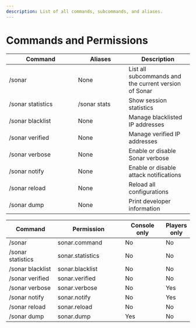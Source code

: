 ```yaml
---
description: List of all commands, subcommands, and aliases.
---
```


# Commands and Permissions

<table><thead><tr><th width="173.33333333333331">Command</th><th width="123">Aliases</th><th>Description</th></tr></thead><tbody><tr><td>/sonar</td><td>None</td><td>List all subcommands and the current version of Sonar</td></tr><tr><td>/sonar statistics</td><td>/sonar stats</td><td>Show session statistics</td></tr><tr><td>/sonar blacklist</td><td>None</td><td>Manage blacklisted IP addresses</td></tr><tr><td>/sonar verified</td><td>None</td><td>Manage verified IP addresses</td></tr><tr><td>/sonar verbose</td><td>None</td><td>Enable or disable Sonar verbose</td></tr><tr><td>/sonar notify</td><td>None</td><td>Enable or disable attack notifications</td></tr><tr><td>/sonar reload</td><td>None</td><td>Reload all configurations</td></tr><tr><td>/sonar dump</td><td>None</td><td>Print developer information</td></tr></tbody></table>

<table><thead><tr><th width="189">Command</th><th width="259">Permission</th><th width="155">Console only</th><th>Players only</th></tr></thead><tbody><tr><td>/sonar</td><td>sonar.command</td><td>No</td><td>No</td></tr><tr><td>/sonar statistics</td><td>sonar.statistics</td><td>No</td><td>No</td></tr><tr><td>/sonar blacklist</td><td>sonar.blacklist</td><td>No</td><td>No</td></tr><tr><td>/sonar verified</td><td>sonar.verified</td><td>No</td><td>No</td></tr><tr><td>/sonar verbose</td><td>sonar.verbose</td><td>No</td><td>Yes</td></tr><tr><td>/sonar notify</td><td>sonar.notify</td><td>No</td><td>Yes</td></tr><tr><td>/sonar reload</td><td>sonar.reload</td><td>No</td><td>No</td></tr><tr><td>/sonar dump</td><td>sonar.dump</td><td>Yes</td><td>No</td></tr></tbody></table>
